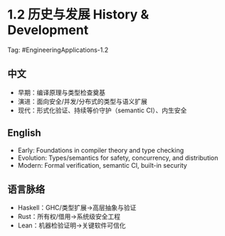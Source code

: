 # 1.2 历史与发展 History & Development

Tag: #EngineeringApplications-1.2

## 中文

- 早期：编译原理与类型检查奠基
- 演进：面向安全/并发/分布式的类型与语义扩展
- 现代：形式化验证、持续等价守护（semantic CI）、内生安全

## English

- Early: Foundations in compiler theory and type checking
- Evolution: Types/semantics for safety, concurrency, and distribution
- Modern: Formal verification, semantic CI, built-in security

## 语言脉络

- Haskell：GHC/类型扩展→高层抽象与验证
- Rust：所有权/借用→系统级安全工程
- Lean：机器检验证明→关键软件可信化
